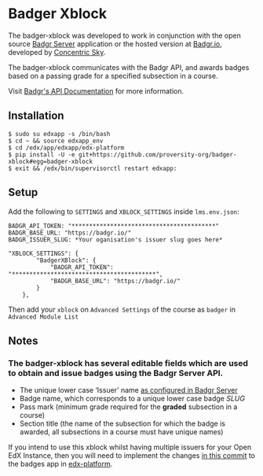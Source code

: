 # Badger Xblock

The badger-xblock was developed to work in conjunction with the open source [Badgr Server](https://github.com/concentricsky/badgr-server) application or the hosted version at [Badgr.io](https://badgr.io), developed by [Concentric Sky](https://concentricsky.com).

The badger-xblock communicates with the Badgr API, and awards badges based on a passing grade for a specified subsection in a course. 


Visit [Badgr's API Documentation](https://api.badgr.io/docs/v2/) for more information.

## Installation
```
$ sudo su edxapp -s /bin/bash
$ cd ~ && source edxapp_env
$ cd /edx/app/edxapp/edx-platform
$ pip install -U -e git+https://github.com/proversity-org/badger-xblock#egg=badger-xblock
$ exit && /edx/bin/supervisorctl restart edxapp:
```

## Setup

Add the following to ```SETTINGS``` and ```XBLOCK_SETTINGS``` inside ```lms.env.json```:

```
BADGR_API_TOKEN: "*****************************************"
BADGR_BASE_URL: "https://badgr.io/"
BADGR_ISSUER_SLUG: *Your oganisation's issuer slug goes here*

"XBLOCK_SETTINGS": {
        "BadgerXBlock": {
            "BADGR_API_TOKEN": "*****************************************",
            "BADGR_BASE_URL": "https://badgr.io/"
        }
    },
```

Then add your ```xblock``` on ```Advanced Settings``` of the course as ```badger``` in ```Advanced Module List```

## Notes

### The badger-xblock has several editable fields which are used to obtain and issue badges using the Badgr Server API. 

* The unique lower case ‘Issuer’ name [as configured in Badgr Server](https://badgr.io/issuer)
* Badge name, which corresponds to a unique lower case badge *SLUG*
* Pass mark (minimum grade required for the **graded** subsection in a course)
* Section title (the name of the subsection for which the badge is awarded, all subsections in a course must have unique names)


If you intend to use this xblock whilst having multiple issuers for your Open EdX Instance, then you will need to implement the changes [in this commit](https://github.com/proversity-org/edx-platform/commit/422cd1586044cd462356467d11530522792528d) to the badges app in [edx-platform](https://github.com/edx/edx-platform).
